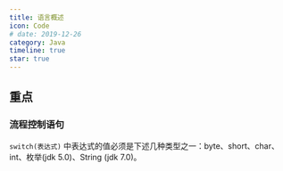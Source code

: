 ```yaml
---
title: 语言概述
icon: Code
# date: 2019-12-26
category: Java
timeline: true
star: true
---
```




## 重点

### 流程控制语句

`switch(表达式)` 中表达式的值必须是下述几种类型之一：byte、short、char、int、枚举(jdk 5.0)、String (jdk 7.0)。
